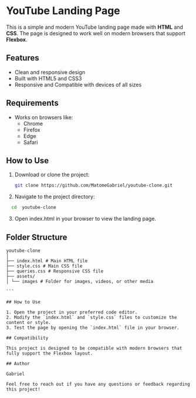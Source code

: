 # YouTube Landing Page

This is a simple and modern YouTube landing page made with **HTML** and **CSS**. The page is designed to work well on modern browsers that support **Flexbox**.

## Features

- Clean and responsive design
- Built with HTML5 and CSS3
- Responsive and Compatible with devices of all sizes

## Requirements

- Works on browsers like:
  - Chrome
  - Firefox
  - Edge
  - Safari

## How to Use

1. Download or clone the project:

   ```bash
   git clone https://github.com/MatomeGabriel/youtube-clone.git
   ```

2. Navigate to the project directory:

```bash
  cd  youtube-clone
```

3. Open index.html in your browser to view the landing page.

## Folder Structure

````
youtube-clone
│
├── index.html # Main HTML file
├── style.css # Main CSS file
├── queries.css # Responsive CSS file
├── assets/
│ └── images # Folder for images, videos, or other media

```

## How to Use

1. Open the project in your preferred code editor.
2. Modify the `index.html` and `style.css` files to customize the content or style.
3. Test the page by opening the `index.html` file in your browser.

## Compatibility

This project is designed to be compatible with modern browsers that fully support the Flexbox layout.

## Author

Gabriel

Feel free to reach out if you have any questions or feedback regarding this project!
````
